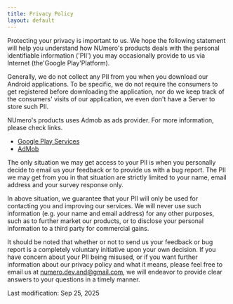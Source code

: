 ```yaml
---
title: Privacy Policy
layout: default
---
```


Protecting your privacy is important to us. We hope the following statement will help you understand how NUmero's products deals with the personal identifiable information ('PII') you may occasionally provide to us via Internet (the'Google Play'Platform).

Generally, we do not collect any PII from you when you download our Android applications. To be specific, we do not require the consumers to get registered before downloading the application, nor do we keep track of the consumers' visits of our application, we even don't have a Server to store such PII.

NUmero's products uses Admob as ads provider. For more information, please check links.
- [Google Play Services](https://www.google.com/policies/privacy/)
- [AdMob](https://support.google.com/admob/answer/6128543?hl=en)


The only situation we may get access to your PII is when you personally decide to email us your feedback or to provide us with a bug report. The PII we may get from you in that situation are strictly limited to your name, email address and your survey response only.

In above situation, we guarantee that your PII will only be used for contacting you and improving our services. We will never use such information (e.g. your name and email address) for any other purposes, such as to further market our products, or to disclose your personal information to a third party for commercial gains.

It should be noted that whether or not to send us your feedback or bug report is a completely voluntary initiative upon your own decision. If you have concern about your PII being misused, or if you want further information about our privacy policy and what it means, please feel free to email us at <a href="mailto:numero.dev.and@gmail.com">numero.dev.and@gmail.com</a>, we will endeavor to provide clear answers to your questions in a timely manner.


Last modification: Sep 25, 2025